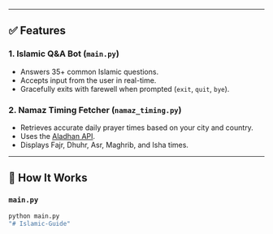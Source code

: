 
---

## ✅ Features

### 1. Islamic Q&A Bot (`main.py`)
- Answers 35+ common Islamic questions.
- Accepts input from the user in real-time.
- Gracefully exits with farewell when prompted (`exit`, `quit`, `bye`).

### 2. Namaz Timing Fetcher (`namaz_timing.py`)
- Retrieves accurate daily prayer times based on your city and country.
- Uses the [Aladhan API](https://aladhan.com/prayer-times-api).
- Displays Fajr, Dhuhr, Asr, Maghrib, and Isha times.

---

## 🧠 How It Works

### `main.py`
```bash
python main.py
"# Islamic-Guide" 
